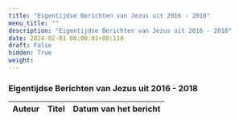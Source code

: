 ```yaml
---
title: "Eigentijdse Berichten van Jezus uit 2016 - 2018"
menu_title: ""
description: "Eigentijdse Berichten van Jezus uit 2016 - 2018"
date: 2024-02-01 06:00:01+00:110
draft: False
hidden: True
weight:
---
```

### Eigentijdse Berichten van Jezus uit 2016 - 2018

**Auteur** | **Titel** | **Datum van het bericht**
---|---|---
